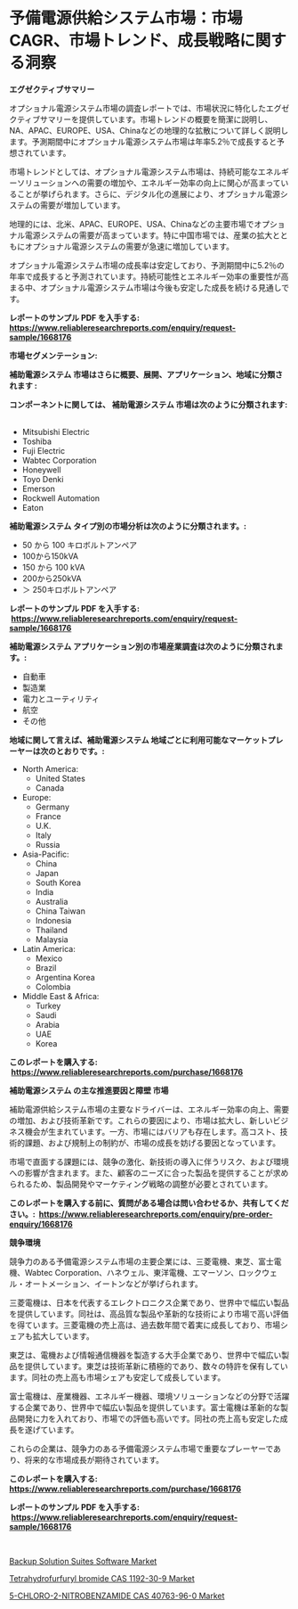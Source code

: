 <p><h1>予備電源供給システム市場：市場CAGR、市場トレンド、成長戦略に関する洞察</h1></p><p><strong>エグゼクティブサマリー</strong></p>
<p><p>オプショナル電源システム市場の調査レポートでは、市場状況に特化したエグゼクティブサマリーを提供しています。市場トレンドの概要を簡潔に説明し、NA、APAC、EUROPE、USA、Chinaなどの地理的な拡散について詳しく説明します。予測期間中にオプショナル電源システム市場は年率5.2％で成長すると予想されています。</p><p>市場トレンドとしては、オプショナル電源システム市場は、持続可能なエネルギーソリューションへの需要の増加や、エネルギー効率の向上に関心が高まっていることが挙げられます。さらに、デジタル化の進展により、オプショナル電源システムの需要が増加しています。</p><p>地理的には、北米、APAC、EUROPE、USA、Chinaなどの主要市場でオプショナル電源システムの需要が高まっています。特に中国市場では、産業の拡大とともにオプショナル電源システムの需要が急速に増加しています。</p><p>オプショナル電源システム市場の成長率は安定しており、予測期間中に5.2％の年率で成長すると予測されています。持続可能性とエネルギー効率の重要性が高まる中、オプショナル電源システム市場は今後も安定した成長を続ける見通しです。</p></p>
<p><strong>レポートのサンプル PDF を入手する: <a href="https://www.reliableresearchreports.com/enquiry/request-sample/1668176">https://www.reliableresearchreports.com/enquiry/request-sample/1668176</a></strong></p>
<p><strong>市場セグメンテーション:</strong></p>
<p><strong> 補助電源システム 市場はさらに概要、展開、アプリケーション、地域に分類されます :</strong></p>
<p><strong>コンポーネントに関しては、 補助電源システム 市場は次のように分類されます: &nbsp;</strong></p>
<p><ul><li>Mitsubishi Electric</li><li>Toshiba</li><li>Fuji Electric</li><li>Wabtec Corporation</li><li>Honeywell</li><li>Toyo Denki</li><li>Emerson</li><li>Rockwell Automation</li><li>Eaton</li></ul></p>
<p><strong> 補助電源システム タイプ別の市場分析は次のように分類されます。:</strong></p>
<p><ul><li>50 から 100 キロボルトアンペア</li><li>100から150kVA</li><li>150 から 100 kVA</li><li>200から250kVA</li><li>＞ 250キロボルトアンペア</li></ul></p>
<p><strong>レポートのサンプル PDF を入手する: &nbsp;<a href="https://www.reliableresearchreports.com/enquiry/request-sample/1668176">https://www.reliableresearchreports.com/enquiry/request-sample/1668176</a></strong></p>
<p><strong> 補助電源システム アプリケーション別の市場産業調査は次のように分類されます。:</strong></p>
<p><ul><li>自動車</li><li>製造業</li><li>電力とユーティリティ</li><li>航空</li><li>その他</li></ul></p>
<p><strong>地域に関して言えば、補助電源システム 地域ごとに利用可能なマーケットプレーヤーは次のとおりです。:</strong></p>
<p><ul>
    <li>
        North America:
        <ul>
            <li>United States</li>
            <li>Canada</li>
        </ul>
    </li>
    <li>
        Europe:
        <ul>
            <li>Germany</li>
            <li>France</li>
            <li>U.K.</li>
            <li>Italy</li>
            <li>Russia</li>
        </ul>
    </li>
    <li>
        Asia-Pacific:
        <ul>
            <li>China</li>
            <li>Japan</li>
            <li>South Korea</li>
            <li>India</li>
            <li>Australia</li>
            <li>China Taiwan</li>
            <li>Indonesia</li>
            <li>Thailand</li>
            <li>Malaysia</li>
        </ul>
    </li>
    <li>
        Latin America:
        <ul>
            <li>Mexico</li>
            <li>Brazil</li>
            <li>Argentina Korea</li>
            <li>Colombia</li>
        </ul>
    </li>
    <li>
        Middle East & Africa:
        <ul>
            <li>Turkey</li>
            <li>Saudi</li>
            <li>Arabia</li>
            <li>UAE</li>
            <li>Korea</li>
        </ul>
    </li>
    </ul></p>
<p><strong>このレポートを購入する: &nbsp;<a href="https://www.reliableresearchreports.com/purchase/1668176">https://www.reliableresearchreports.com/purchase/1668176</a></strong></p>
<p><strong>補助電源システム の主な推進要因と障壁 市場</strong></p>
<p><p>補助電源供給システム市場の主要なドライバーは、エネルギー効率の向上、需要の増加、および技術革新です。これらの要因により、市場は拡大し、新しいビジネス機会が生まれています。一方、市場にはバリアも存在します。高コスト、技術的課題、および規制上の制約が、市場の成長を妨げる要因となっています。</p><p>市場で直面する課題には、競争の激化、新技術の導入に伴うリスク、および環境への影響が含まれます。また、顧客のニーズに合った製品を提供することが求められるため、製品開発やマーケティング戦略の調整が必要とされています。</p></p>
<p><strong>このレポートを購入する前に、質問がある場合は問い合わせるか、共有してください。:&nbsp; <a href="https://www.reliableresearchreports.com/enquiry/pre-order-enquiry/1668176">https://www.reliableresearchreports.com/enquiry/pre-order-enquiry/1668176</a></strong></p>
<p><strong>競争環境</strong></p>
<p><p>競争力のある予備電源システム市場の主要企業には、三菱電機、東芝、富士電機、Wabtec Corporation、ハネウェル、東洋電機、エマーソン、ロックウェル・オートメーション、イートンなどが挙げられます。</p><p>三菱電機は、日本を代表するエレクトロニクス企業であり、世界中で幅広い製品を提供しています。同社は、高品質な製品や革新的な技術により市場で高い評価を得ています。三菱電機の売上高は、過去数年間で着実に成長しており、市場シェアも拡大しています。</p><p>東芝は、電機および情報通信機器を製造する大手企業であり、世界中で幅広い製品を提供しています。東芝は技術革新に積極的であり、数々の特許を保有しています。同社の売上高も市場シェアも安定して成長しています。</p><p>富士電機は、産業機器、エネルギー機器、環境ソリューションなどの分野で活躍する企業であり、世界中で幅広い製品を提供しています。富士電機は革新的な製品開発に力を入れており、市場での評価も高いです。同社の売上高も安定した成長を遂げています。</p><p>これらの企業は、競争力のある予備電源システム市場で重要なプレーヤーであり、将来的な市場成長が期待されています。</p></p>
<p><strong>このレポートを購入する: &nbsp; <a href="https://www.reliableresearchreports.com/purchase/1668176">https://www.reliableresearchreports.com/purchase/1668176</a></strong></p>
<p><strong>レポートのサンプル PDF を入手する: &nbsp;<a href="https://www.reliableresearchreports.com/enquiry/request-sample/1668176">https://www.reliableresearchreports.com/enquiry/request-sample/1668176</a></strong><strong></strong></p>
<p>&nbsp;</p>
<p><p><a href="https://www.linkedin.com/pulse/backup-solution-suites-software-market-provides-comprehensive-urjhf?trackingId=JI4FIqrNQ63eVbKNydqP8g%3D%3D">Backup Solution Suites Software Market</a></p><p><a href="https://www.linkedin.com/pulse/tetrahydrofurfuryl-bromide-cas-1192-30-9-market-research-o9s4e?trackingId=77dtNFE2xGCg6y%2FCfA%2BswA%3D%3D">Tetrahydrofurfuryl bromide CAS 1192-30-9 Market</a></p><p><a href="https://www.linkedin.com/pulse/5-chloro-2-nitrobenzamide-cas-40763-96-0-market-size-share-t6u5e?trackingId=AeIQjC%2FnqNwGxB%2FkV%2BOQVw%3D%3D">5-CHLORO-2-NITROBENZAMIDE CAS 40763-96-0 Market</a></p></p>